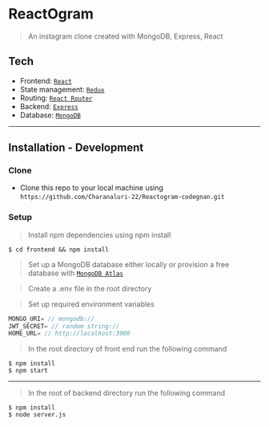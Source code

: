 
# ReactOgram

> An instagram clone created with MongoDB, Express, React

## Tech

- Frontend: <a href="https://github.com/facebook/react">`React`</a>
- State management: <a href="https://github.com/reduxjs/redux">`Redux`</a>
- Routing: <a href="https://github.com/ReactTraining/react-router">`React Router`</a>
- Backend: <a href="https://github.com/expressjs/express">`Express`</a>
- Database: <a href="https://github.com/Automattic/mongoose">`MongoDB`</a>
---

## Installation - Development

### Clone

- Clone this repo to your local machine using `https://github.com/Charanaluri-22/Reactogram-codegnan.git`

### Setup

> Install npm dependencies using npm install

```shell
$ cd frontend && npm install 
```

> Set up a MongoDB database either locally or provision a free database with <a href='https://www.mongodb.com/cloud/atlas'>`MongoDB Atlas`</a>

> Create a .env file in the root directory

> Set up required environment variables

```javascript
MONGO_URI= // mongodb://
JWT_SECRET= // random string://
HOME_URL= // http://localhost:3000
```

> In the root directory of  front end run  the following command

```shell
$ npm install 
$ npm start 
```

---
> In the root of backend directory run the following command
``` shell
$ npm install 
$ node server.js
```


